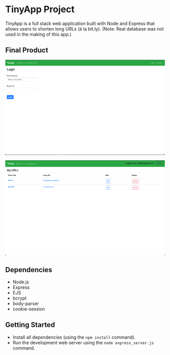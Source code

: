 # TinyApp Project

TinyApp is a full stack web application built with Node and Express that allows users to shorten long URLs (à la bit.ly).
(Note: Real database was not used in the making of this app.)

## Final Product

![](images/TinyApp1.png)

![](images/TinyApp2.png)

## Dependencies

- Node.js
- Express
- EJS
- bcrypt
- body-parser
- cookie-session

## Getting Started

- Install all dependencies (using the `npm install` command).
- Run the development web server using the `node express_server.js` command.
